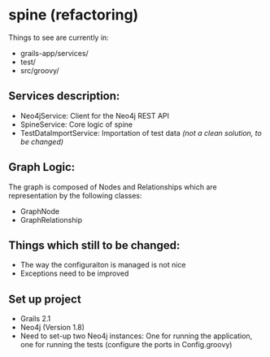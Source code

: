 # spine (refactoring)

Things to see are currently in: 

 - grails-app/services/
 - test/
 - src/groovy/

## Services description: 

 - Neo4jService: Client for the Neo4j REST API
 - SpineService: Core logic of spine
 - TestDataImportService: Importation of test data *(not a clean solution, to be changed)*

## Graph Logic:
 
The graph is composed of Nodes and Relationships which are representation by the following classes: 

 - GraphNode
 - GraphRelationship

## Things which still to be changed: 

 - The way the configuraiton is managed is not nice
 - Exceptions need to be improved


## Set up project

 - Grails 2.1
 - Neo4j (Version 1.8)
 - Need to set-up two Neo4j instances: 
   One for running the application, one for running the tests (configure the ports in Config.groovy)